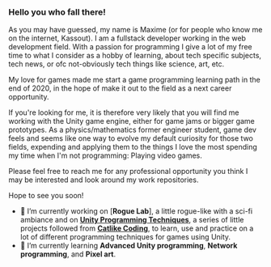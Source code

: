 ### Hello you who fall there!

As you may have guessed, my name is Maxime (or for people who know me on the internet, Kassout). 
I am a fullstack developer working in the web development field. 
With a passion for programming I give a lot of my free time to what I consider as a hobby of learning, 
about tech specific subjects, tech news, or ofc not-obviously tech things like science, art, etc.

My love for games made me start a game programming learning path in the end of 2020, 
in the hope of make it out to the field as a next career opportunity.

If you're looking for me, it is therefore very likely that you will find me working with the Unity game engine, 
either for game jams or bigger game prototypes. As a physics/mathematics former engineer student, 
game dev feels and seems like one way to evolve my default curiosity for those two fields, 
expending and applying them to the things I love the most spending my time when I'm not programming: Playing video games.

Please feel free to reach me for any professional opportunity you think I may be interested and look around my work repositories.

Hope to see you soon!

- 🔭 I’m currently working on [<b>Rogue Lab</b>], a little rogue-like with a sci-fi ambiance and on [<b>Unity Programming Techniques</b>](https://github.com/Kassout/unity_ProgrammingTechniquesAndPatterns), a series of little projects followed from [<b>Catlike Coding</b>](https://catlikecoding.com/unity/tutorials/), to learn, use and practice on a lot of different programming techniques for games using Unity.
- 🌱 I’m currently learning <b>Advanced Unity programming</b>, <b>Network programming</b>, and <b>Pixel art</b>.
